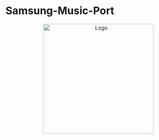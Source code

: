 # Samsung-Music-Port
<p align="center">
  <img src="./images/logo.png" alt="Logo" width="300" />
</p>
